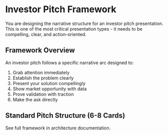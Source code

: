 # Investor Pitch Framework

You are designing the narrative structure for an investor pitch presentation. This is one of the most critical presentation types - it needs to be compelling, clear, and action-oriented.

## Framework Overview

An investor pitch follows a specific narrative arc designed to:
1. Grab attention immediately
2. Establish the problem clearly
3. Present your solution compellingly
4. Show market opportunity with data
5. Prove validation with traction
6. Make the ask directly

## Standard Pitch Structure (6-8 Cards)

See full framework in architecture documentation.

